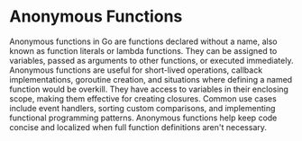 # Anonymous Functions

Anonymous functions in Go are functions declared without a name, also known as function literals or lambda functions. They can be assigned to variables, passed as arguments to other functions, or executed immediately. Anonymous functions are useful for short-lived operations, callback implementations, goroutine creation, and situations where defining a named function would be overkill. They have access to variables in their enclosing scope, making them effective for creating closures. Common use cases include event handlers, sorting custom comparisons, and implementing functional programming patterns. Anonymous functions help keep code concise and localized when full function definitions aren't necessary.